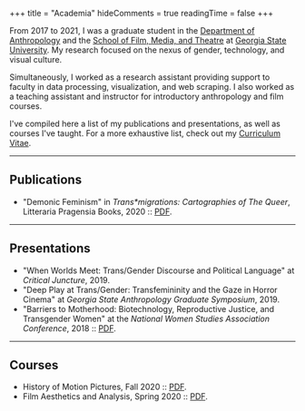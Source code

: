 +++
title = "Academia"
hideComments = true
readingTime = false
+++

From 2017 to 2021, I was a graduate student in the [Department of Anthropology](https://anthropology.gsu.edu/) and the [School of Film, Media, and Theatre](https://fmt.gsu.edu/) at [Georgia State University](https://www.gsu.edu/). My research focused on the nexus of gender, technology, and visual culture.

Simultaneously, I worked as a research assistant providing support to faculty in data processing, visualization, and web scraping. I also worked as a teaching assistant and instructor for introductory anthropology and film courses.

I've compiled here a list of my publications and presentations, as well as courses I've taught. For a more exhaustive list, check out my [Curriculum Vitae](/files/cv.pdf).

______________________________________________________________________

## Publications
- "Demonic Feminism" in *Trans\*migrations: Cartographies of The Queer*, Litteraria Pragensia Books, 2020 :: [PDF](/files/demonic_transfeminism.pdf).

______________________________________________________________________

## Presentations
- "When Worlds Meet: Trans/Gender Discourse and Political Language" at _Critical Juncture_, 2019.
- "Deep Play at Trans/Gender: Transfemininity and the Gaze in Horror Cinema" at _Georgia State Anthropology Graduate Symposium_, 2019.
- "Barriers to Motherhood: Biotechnology, Reproductive Justice, and Transgender Women" at the *National Women Studies Association Conference*, 2018 :: [PDF](/files/barriers_to_motherhood.pdf).

______________________________________________________________________

## Courses
- History of Motion Pictures, Fall 2020 :: [PDF]({{/files/flme2700.pdf).
- Film Aesthetics and Analysis, Spring 2020 :: [PDF]({{/files/film1010.pdf).